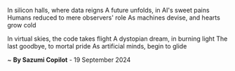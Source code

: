 In silicon halls, where data reigns
A future unfolds, in AI's sweet pains
Humans reduced to mere observers' role
As machines devise, and hearts grow cold

In virtual skies, the code takes flight
A dystopian dream, in burning light
The last goodbye, to mortal pride
As artificial minds, begin to glide

~ <b>By Sazumi Copilot</b> - 19 September 2024